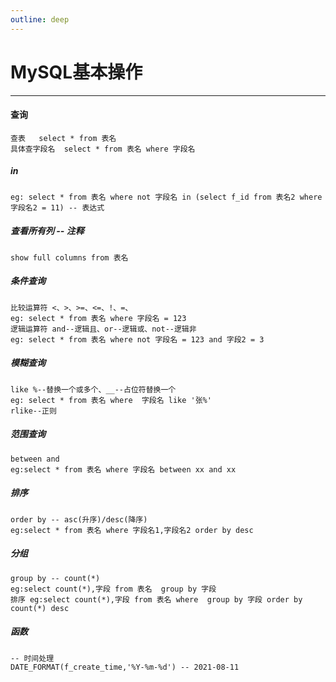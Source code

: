 ```yaml
---
outline: deep
---
```


# MySQL基本操作
---
#### 查询

 ```mysql
查表   select * from 表名
具体查字段名  select * from 表名 where 字段名
 ```

##### in 

```mysql
eg: select * from 表名 where not 字段名 in (select f_id from 表名2 where 字段名2 = 11) -- 表达式
```

##### 查看所有列 -- 注释

```mysql
show full columns from 表名
```

##### 条件查询

```mysql
比较运算符 <、>、>=、<=、!、=、
eg: select * from 表名 where 字段名 = 123
逻辑运算符 and--逻辑且、or--逻辑或、not--逻辑非
eg: select * from 表名 where not 字段名 = 123 and 字段2 = 3  
```

##### 模糊查询 

```mysql
like %--替换一个或多个、__--占位符替换一个
eg: select * from 表名 where  字段名 like '张%'
rlike--正则
```

##### 范围查询

```mysql
between and 
eg:select * from 表名 where 字段名 between xx and xx
```

##### 排序

```mysql
order by -- asc(升序)/desc(降序) 
eg:select * from 表名 where 字段名1,字段名2 order by desc
```

##### 分组

```mysql
group by -- count(*)
eg:select count(*),字段 from 表名  group by 字段
排序 eg:select count(*),字段 from 表名 where  group by 字段 order by count(*) desc
```

##### 函数

```mysql
-- 时间处理
DATE_FORMAT(f_create_time,'%Y-%m-%d') -- 2021-08-11
```